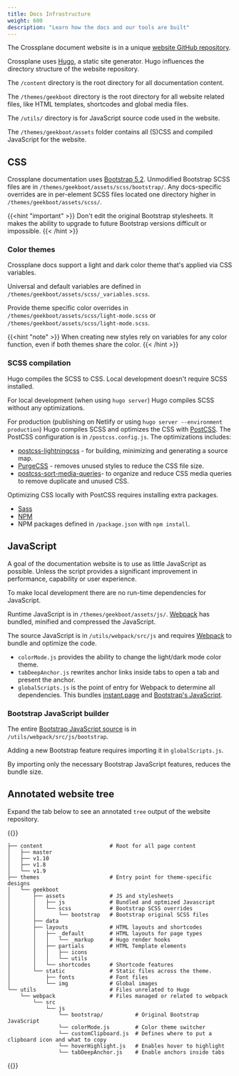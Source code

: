 ```yaml
---
title: Docs Infrastructure
weight: 600
description: "Learn how the docs and our tools are built"
---
```


The Crossplane document website is in a unique [website GitHub
repository](https://github.com/crossplane/docs).

Crossplane uses [Hugo](https://gohugo.io/), a static site generator. Hugo
influences the directory structure of the website repository.

The `/content` directory is the root directory for all documentation content.

The `/themes/geekboot` directory is the root directory for all website related
files, like HTML templates, shortcodes and global media files. 

The `/utils/` directory is for JavaScript source code used in the website. 

The `/themes/geekboot/assets` folder contains all (S)CSS and compiled JavaScript
for the website.

## CSS
Crossplane documentation uses [Bootstrap
5.2](https://getbootstrap.com/docs/5.2/getting-started/introduction/).
Unmodified Bootstrap SCSS files are in
`/themes/geekboot/assets/scss/bootstrap/`. Any docs-specific overrides are in
per-element SCSS files located one directory higher in
`/themes/geekboot/assets/scss/`.

{{<hint "important" >}}
Don't edit the original Bootstrap stylesheets. It makes the ability to
upgrade to future Bootstrap versions difficult or impossible.
{{< /hint >}}

### Color themes 
Crossplane docs support a light and dark color theme that's applied via CSS
variables.

<!-- vale off -->
<!-- allowing passive voice to isolate the file path -->
Universal and default variables are defined in
`/themes/geekboot/assets/scss/_variables.scss`.
<!-- vale on -->

Provide theme specific color overrides in
`/themes/geekboot/assets/scss/light-mode.scss` or
`/themes/geekboot/assets/scss/light-mode.scss`.

{{<hint "note" >}}
When creating new styles rely on variables for any color function, even if both
themes share the color.
{{< /hint >}}

### SCSS compilation
Hugo compiles the SCSS to CSS. Local development doesn't require SCSS installed.

For local development (when using `hugo server`) Hugo compiles SCSS without
any optimizations.

For production (publishing on Netlify or using `hugo server
--environment production`) Hugo compiles SCSS and optimizes the CSS with
[PostCSS](https://postcss.org/). The PostCSS configuration is in
`/postcss.config.js`. The optimizations includes:
* [postcss-lightningcss](https://github.com/onigoetz/postcss-lightningcss) - for
  building, minimizing and generating a source map.
* [PurgeCSS](https://purgecss.com/plugins/postcss.html) - removes unused styles
  to reduce the CSS file size. 
* [postcss-sort-media-queries](https://github.com/yunusga/postcss-sort-media-queries)- 
to organize and reduce CSS media queries to remove duplicate and unused
    CSS.

Optimizing CSS locally with PostCSS requires installing extra packages.
* [Sass](https://sass-lang.com/install)
* [NPM](https://www.npmjs.com/)
* NPM packages defined in `/package.json` with `npm install`.


## JavaScript
A goal of the documentation website is to use as little JavaScript as possible. Unless
the script provides a significant improvement in performance, capability or user
experience. 

To make local development there are no run-time dependencies for
JavaScript. 

Runtime JavaScript is in `/themes/geekboot/assets/js/`. [Webpack](https://webpack.js.org/)
has bundled, minified and compressed the JavaScript.

The source JavaScript is in `/utils/webpack/src/js` and
requires [Webpack](https://webpack.js.org/) to bundle and optimize the code.

* `colorMode.js` provides the ability to change the light/dark mode color theme.
* `tabDeepAnchor.js` rewrites anchor links inside tabs to open a tab and present
  the anchor. 
* `globalScripts.js` is the point of entry for Webpack to determine all
  dependencies. This bundles [instant.page](https://instant.page/) and
  [Bootstrap's
  JavaScript](https://getbootstrap.com/docs/5.2/getting-started/javascript/).
  
### Bootstrap JavaScript builder
The entire [Bootstrap JavaScript
source](https://github.com/twbs/bootstrap/tree/main/js/src) is in
`/utils/webpack/src/js/bootstrap`. 

Adding a new Bootstrap feature requires importing it in `globalScripts.js`. 

By importing only the necessary Bootstrap JavaScript features, reduces the
bundle size.
## Annotated website tree
Expand the tab below to see an annotated `tree` output of the website repository.

{{<expand >}}
```shell
├── content                     # Root for all page content
│   ├── master
│   ├── v1.10
│   ├── v1.8
│   └── v1.9
├── themes                      # Entry point for theme-specific designs
│   └── geekboot
│       ├── assets              # JS and stylesheets
│       │   ├── js              # Bundled and optmized Javascript
│       │   └── scss            # Bootstrap SCSS overrides
│       │       └── bootstrap   # Bootstrap original SCSS files
│       ├── data
│       ├── layouts             # HTML layouts and shortcodes
│       │   ├── _default        # HTML layouts for page types
│       │   │   └── _markup     # Hugo render hooks
│       │   ├── partials        # HTML Template elements
│       │   │   ├── icons
│       │   │   └── utils
│       │   └── shortcodes      # Shortcode features
│       └── static              # Static files across the theme.
│           ├── fonts           # Font files
│           └── img             # Global images
└── utils                       # Files unrelated to Hugo
    └── webpack                 # Files managed or related to webpack
        └── src
            └── js
                └── bootstrap/          # Original Bootstrap JavaScript
                └── colorMode.js        # Color theme switcher
                └── customClipboard.js  # Defines where to put a clipboard icon and what to copy
                └── hoverHighlight.js   # Enables hover to highlight
                └── tabDeepAnchor.js    # Enable anchors inside tabs
```
{{</expand>}}